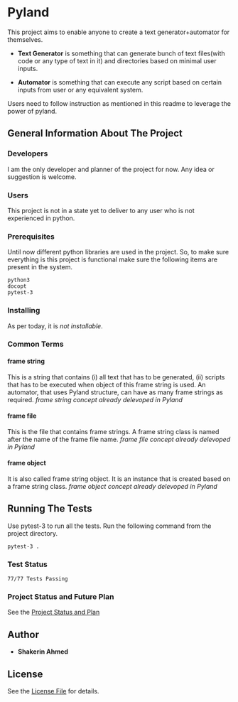 # Pyland
This project aims to enable anyone to create a text generator+automator for themselves.

* **Text Generator** is something that can generate bunch of text files(with code or any 
type of text in it) and directories based on minimal user inputs.

* **Automator** is something that can execute any script based on certain inputs from
user or any equivalent system.

Users need to follow instruction as mentioned in this readme to leverage the power of pyland.

## General Information About The Project

### Developers
I am the only developer and planner of the project for now. Any idea or suggestion is welcome.

### Users
This project is not in a state yet to deliver to any user who is not experienced in python.

### Prerequisites
Until now different python libraries are used in the project. So, to make sure everything
is this project is functional make sure the following items are present in the system.

```
python3
docopt
pytest-3
```

### Installing

As per today, it is *not installable*.

### Common Terms

#### frame string
This is a string that contains (i) all text that has to be generated, (ii) scripts that
has to be executed when object of this frame string is used.
An automator, that uses Pyland structure, can have as many frame strings as required.
*frame string concept already delevoped in Pyland*

#### frame file
This is the file that contains frame strings. A frame string class is named after the
name of the frame file name.
*frame file concept already delevoped in Pyland*

#### frame object
It is also called frame string object. It is an instance that is created based on a 
frame string class.
*frame object concept already delevoped in Pyland*


## Running The Tests

Use pytest-3 to run all the tests. Run the following command from the project directory.
```
pytest-3 .
```

### Test Status
```
77/77 Tests Passing
```

### Project Status and Future Plan
See the [Project Status and Plan](https://github.com/shakerin/pyland/blob/master/Project%20Status%20and%20Plan.md)

## Author

* **Shakerin Ahmed** 

## License

See the [License File](https://github.com/shakerin/pyland/blob/master/LICENSE) for details.
